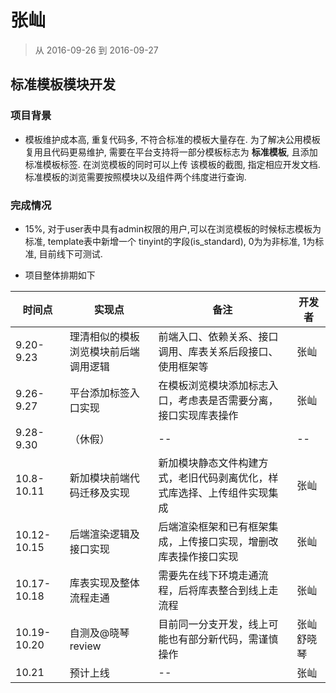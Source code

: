 # 张屾

> 从 2016-09-26 到 2016-09-27

## 标准模板模块开发

### 项目背景

- 模板维护成本高, 重复代码多, 不符合标准的模板大量存在. 为了解决公用模板复用且代码更易维护, 
  需要在平台支持将一部分模板标志为 __标准模板__, 且添加标准模板标签. 在浏览模板的同时可以上传
  该模板的截图, 指定相应开发文档. 标准模板的浏览需要按照模块以及组件两个纬度进行查询.

### 完成情况

- 15%, 对于user表中具有admin权限的用户,可以在浏览模板的时候标志模板为标准, template表中新增一个
 tinyint的字段(is_standard), 0为为非标准, 1为标准, 目前线下可测试.
 
- 项目整体排期如下

时间点 | 实现点 | 备注 |开发者  
---   | --- | --- | --- 
9.20-9.23 | 理清相似的模板浏览模块前后端调用逻辑| 前端入口、依赖关系、接口调用、库表关系后段接口、使用框架等 | 张屾
9.26-9.27 | 平台添加标签入口实现| 在模板浏览模块添加标志入口，考虑表是否需要分离，接口实现库表操作 | 张屾
9.28-9.30 |（休假） | -- | --
10.8-10.11 | 新加模块前端代码迁移及实现 | 新加模块静态文件构建方式，老旧代码剥离优化，样式库选择、上传组件实现集成 | 张屾
10.12-10.15 | 后端渲染逻辑及接口实现 | 后端渲染框架和已有框架集成，上传接口实现，增删改库表操作接口实现 | 张屾
10.17-10.18 | 库表实现及整体流程走通| 需要先在线下环境走通流程，后将库表整合到线上走流程 | 张屾
10.19-10.20 | 自测及@晓琴 review |目前同一分支开发，线上可能也有部分新代码，需谨慎操作| 张屾 舒晓琴
10.21  | 预计上线| -- | 张屾
